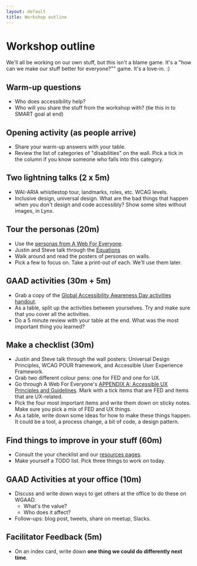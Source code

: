 ```yaml
---
layout: default
title: Workshop outline
---
```


# Workshop outline

We'll all be working on our own stuff, but this isn't a blame game. It's a "how can we make our stuff better for everyone?"" game. It's a love-in. :)

## Warm-up questions

* Who does accessibility help?
* Who will you share the stuff from the workshop with? (tie this in to SMART goal at end)

## Opening activity (as people arrive)

* Share your warm-up answers with your table.
* Review the list of categories of "disabilities" on the wall. Pick a tick in the column if you know someone who falls into this category.

## Two lightning talks (2 x 5m)

* WAI-ARIA whistlestop tour, landmarks, roles, etc. WCAG levels.
* Inclusive design, universal design. What are the bad things that happen when you don't design and code accessibly? Show some sites without images, in Lynx.

## Tour the personas (20m)

* Use the [personas from A Web For Everyone](http://rosenfeldmedia.com/a-web-for-everyone/personas-for-accessible-ux/).
* Justin and Steve talk through the [Equations](print-for-wall/equations.pdf)
* Walk around and read the posters of personas on walls.
* Pick a few to focus on. Take a print-out of each. We'll use them later.

## GAAD activities (30m + 5m)

* Grab a copy of the [Global Accessibility Awareness Day activities handout](activities.md).
* As a table, split up the activities between yourselves. Try and make sure that you cover all the activities.
* Do a 5 minute review with your table at the end. What was the most important thing you learned?

## Make a checklist (30m)

* Justin and Steve talk through the wall posters: Universal Design Principles, WCAG POUR framework, and Accessible User Experience Framework.
* Grab two different colour pens: one for FED and one for UX.
* Go through A Web For Everyone's [APPENDIX A: Accessible UX Principles and Guidelines](handout/AWFE-AppendixA1.pdf).  Mark with a tick items that are FED and items that are UX-related.
* Pick the four most important items and write them down on sticky notes. Make sure you pick a mix of FED and UX things.
* As a table, write down some ideas for how to make these things happen. It could be a tool, a process change, a bit of code, a design pattern.

## Find things to improve in your stuff (60m)

* Consult the your checklist and our [resources pages](resources.md).
* Make yourself a TODO list. Pick three things to work on today.

## GAAD Activities at your office (10m)

* Discuss and write down ways to get others at the office to do these on WGAAD.
  * What's the value?
  * Who does it affect?
* Follow-ups: blog post, tweets, share on meetup, Slacks.

## Facilitator Feedback (5m)

* On an index card, write down **one thing we could do differently next time**.
